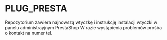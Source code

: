 # PLUG_PRESTA
Repozytorium zawiera najnowszą wtyczkę i instrukcję instalacji wtyczki w panelu administrayjnym PrestaShop
W razie wystąpienia problemów prośba o kontakt na numer tel. 
